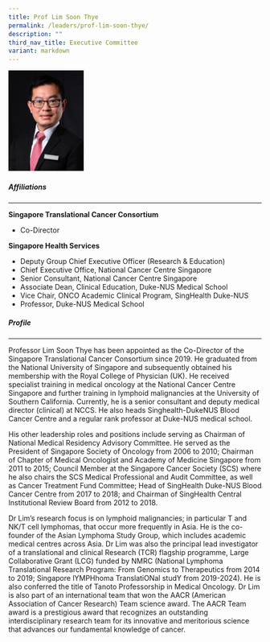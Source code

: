 ```yaml
---
title: Prof Lim Soon Thye
permalink: /leaders/prof-lim-soon-thye/
description: ""
third_nav_title: Executive Committee
variant: markdown
---
```

<img style="width:150px" src="/images/Leaders/prof%20lim%20soon%20thye.png">

##### Affiliations
* * *
**Singapore Translational Cancer Consortium**  
* Co-Director

**Singapore Health Services**  
* Deputy Group Chief Executive Officer (Research &amp; Education)
* Chief Executive Office, National Cancer Centre Singapore
* Senior Consultant, National Cancer Centre Singapore
* Associate Dean, Clinical Education, Duke-NUS Medical School
* Vice Chair, ONCO Academic Clinical Program, SingHealth Duke-NUS
* Professor, Duke-NUS Medical School


##### Profile
* * *
Professor Lim Soon Thye has been appointed as the Co-Director of the Singapore Translational Cancer Consortium since 2019. He graduated from the National University of Singapore and subsequently&nbsp;obtained his membership with the Royal College of Physician (UK). He received specialist training in medical oncology at the National Cancer Centre Singapore and further training in lymphoid malignancies at the University of Southern California. Currently, he is a senior consultant and deputy medical director (clinical) at NCCS. He also heads&nbsp;Singhealth-DukeNUS&nbsp;Blood Cancer Centre and a regular rank professor at Duke-NUS medical school.&nbsp;

His other leadership roles and positions include serving as Chairman of National Medical Residency Advisory Committee. He served as the President of Singapore Society of Oncology from 2006 to 2010;  Chairman of Chapter of Medical Oncologist and Academy of Medicine Singapore from 2011 to 2015; Council Member at the Singapore Cancer Society (SCS) where he also chairs the SCS Medical Professional and Audit Committee, as well as Cancer Treatment Fund Committee; Head of SingHealth Duke-NUS Blood Cancer Centre from 2017 to 2018; and Chairman of SingHealth Central Institutional Review Board from 2012 to 2018.

Dr Lim’s research focus is on lymphoid malignancies; in particular T and NK/T cell lymphomas, that occur more frequently in Asia. He is the co-founder of the Asian Lymphoma Study Group, which includes academic medical centres across Asia. Dr Lim was also the principal lead investigator of a translational and clinical Research (TCR) flagship programme, Large Collaborative Grant (LCG) funded by NMRC (National Lymphoma Translational Research Program: From Genomics to Therapeutics from 2014 to 2019; Singapore lYMPHhoma TranslatiONal studY from 2019-2024). He is also conferred the title of Tanoto Professorship in Medical Oncology. Dr Lim is also part of an international team that won the AACR (American Association of Cancer Research) Team science award. The AACR Team award is a prestigious award that recognizes an outstanding interdisciplinary research team for its innovative and meritorious science that advances our fundamental knowledge of cancer.
